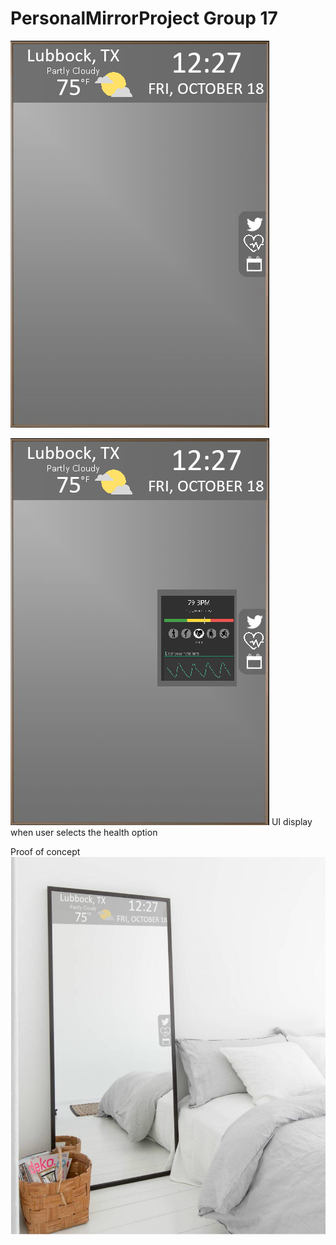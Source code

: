 # PersonalMirrorProject Group 17


![](PersonalMirrorUIGeneral.png)



![](PersonalMirrorUIHealthStatus.png)
UI display when user selects the health option

Proof of concept
![](PersonalMirrorConceptDemo1.png)
